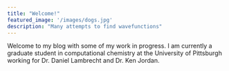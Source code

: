 ```yaml
---
title: "Welcome!"
featured_image: '/images/dogs.jpg'
description: "Many attempts to find wavefunctions"
---
```

Welcome to my blog with some of my work in progress. I am currently a graduate student in computational chemistry at the University of Pittsburgh working for Dr. Daniel Lambrecht and Dr. Ken Jordan.
